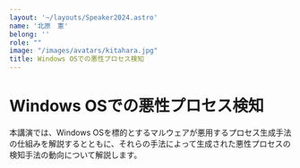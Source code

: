 ```yaml
---
layout: '~/layouts/Speaker2024.astro'
name: '北原　憲'
belong: ''
role: ""
image: "/images/avatars/kitahara.jpg"
title: Windows OSでの悪性プロセス検知
---
```


# Windows OSでの悪性プロセス検知

本講演では、Windows OSを標的とするマルウェアが悪用するプロセス生成手法の仕組みを解説するとともに、それらの手法によって生成された悪性プロセスの検知手法の動向について解説します。
